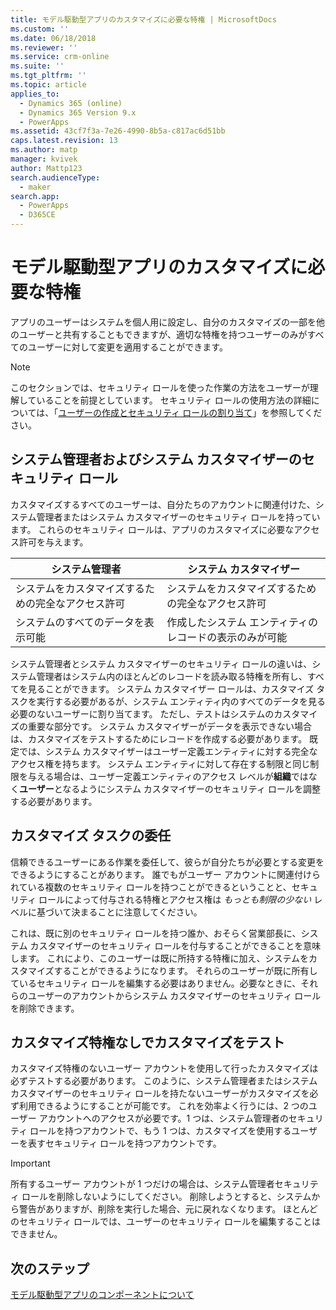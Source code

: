 ```yaml
---
title: モデル駆動型アプリのカスタマイズに必要な特権 | MicrosoftDocs
ms.custom: ''
ms.date: 06/18/2018
ms.reviewer: ''
ms.service: crm-online
ms.suite: ''
ms.tgt_pltfrm: ''
ms.topic: article
applies_to:
  - Dynamics 365 (online)
  - Dynamics 365 Version 9.x
  - PowerApps
ms.assetid: 43cf7f3a-7e26-4990-8b5a-c817ac6d51bb
caps.latest.revision: 13
ms.author: matp
manager: kvivek
author: Mattp123
search.audienceType:
  - maker
search.app:
  - PowerApps
  - D365CE
---
```

# <a name="privileges-required-for-model-driven-app-customization"></a>モデル駆動型アプリのカスタマイズに必要な特権

アプリのユーザーはシステムを個人用に設定し、自分のカスタマイズの一部を他のユーザーと共有することもできますが、適切な特権を持つユーザーのみがすべてのユーザーに対して変更を適用することができます。  
  
> [!NOTE]
>  このセクションでは、セキュリティ ロールを使った作業の方法をユーザーが理解していることを前提としています。 セキュリティ ロールの使用方法の詳細については、「[ユーザーの作成とセキュリティ ロールの割り当て](https://docs.microsoft.com/dynamics365/customer-engagement/admin/create-users-assign-online-security-roles)」を参照してください。  
  
<a name="BKMK_SysAdminAndSysCustomizer"></a>   
## <a name="system-administrator-and-system-customizer-security-roles"></a>システム管理者およびシステム カスタマイザーのセキュリティ ロール  
 カスタマイズするすべてのユーザーは、自分たちのアカウントに関連付けた、システム管理者またはシステム カスタマイザーのセキュリティ ロールを持っています。 これらのセキュリティ ロールは、アプリのカスタマイズに必要なアクセス許可を与えます。  
  
|システム管理者 |システム カスタマイザー |  
|--------------------------|-----------------------|  
|システムをカスタマイズするための完全なアクセス許可|システムをカスタマイズするための完全なアクセス許可|  
|システムのすべてのデータを表示可能|作成したシステム エンティティのレコードの表示のみが可能|  
  
 システム管理者とシステム カスタマイザーのセキュリティ ロールの違いは、システム管理者はシステム内のほとんどのレコードを読み取る特権を所有し、すべてを見ることができます。 システム カスタマイザー ロールは、カスタマイズ タスクを実行する必要があるが、システム エンティティ内のすべてのデータを見る必要のないユーザーに割り当てます。 ただし、テストはシステムのカスタマイズの重要な部分です。 システム カスタマイザーがデータを表示できない場合は、カスタマイズをテストするためにレコードを作成する必要があります。 既定では、システム カスタマイザーはユーザー定義エンティティに対する完全なアクセス権を持ちます。 システム エンティティに対して存在する制限と同じ制限を与える場合は、ユーザー定義エンティティのアクセス レベルが**組織**ではなく**ユーザー**となるようにシステム カスタマイザーのセキュリティ ロールを調整する必要があります。  
  
<a name="BKMK_DelegatingCustomizationTasks"></a>   
## <a name="delegate-customization-tasks"></a>カスタマイズ タスクの委任  
 信頼できるユーザーにある作業を委任して、彼らが自分たちが必要とする変更をできるようにすることがあります。 誰でもがユーザー アカウントに関連付けられている複数のセキュリティ ロールを持つことができるということと、セキュリティ ロールによって付与される特権とアクセス権は *もっとも制限の少ない* レベルに基づいて決まることに注意してください。  
  
 これは、既に別のセキュリティ ロールを持つ誰か、おそらく営業部長に、システム カスタマイザーのセキュリティ ロールを付与することができることを意味します。 これにより、このユーザーは既に所持する特権に加え、システムをカスタマイズすることができるようになります。 それらのユーザーが既に所有しているセキュリティ ロールを編集する必要はありません。必要なときに、それらのユーザーのアカウントからシステム カスタマイザーのセキュリティ ロールを削除できます。  
  
<a name="BKMK_UsingTwoUserAccounts"></a>   
## <a name="test-customizations-without-customization-privileges"></a>カスタマイズ特権なしでカスタマイズをテスト  
 カスタマイズ特権のないユーザー アカウントを使用して行ったカスタマイズは必ずテストする必要があります。 このように、システム管理者またはシステム カスタマイザーのセキュリティ ロールを持たないユーザーがカスタマイズを必ず利用できるようにすることが可能です。 これを効率よく行うには、2 つのユーザー アカウントへのアクセスが必要です。1 つは、システム管理者のセキュリティ ロールを持つアカウントで、もう 1 つは、カスタマイズを使用するユーザーを表すセキュリティ ロールを持つアカウントです。  
  
> [!IMPORTANT]
>  所有するユーザー アカウントが 1 つだけの場合は、システム管理者セキュリティ ロールを削除しないようにしてください。 削除しようとすると、システムから警告がありますが、削除を実行した場合、元に戻れなくなります。 ほとんどのセキュリティ ロールでは、ユーザーのセキュリティ ロールを編集することはできません。  
  
## <a name="next-steps"></a>次のステップ  
[モデル駆動型アプリのコンポーネントについて](model-driven-app-components.md)

